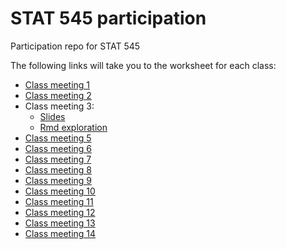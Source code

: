 # STAT 545 participation

Participation repo for STAT 545


The following links will take you to the worksheet for each class: 

- [Class meeting 1](https://erika-luna.github.io/STAT545-participation/cm001/navigating_github.html)
- [Class meeting 2](https://erika-luna.github.io/STAT545-participation/cm002/cm002-r_exploration.R)
- Class meeting 3:
  - [Slides](https://erika-luna.github.io/STAT545-participation/cm003/rmd_exploration-slides.html)
  - [Rmd exploration](https://erika-luna.github.io/STAT545-participation/cm003/rmd_exploration.html)
- [Class meeting 5](https://erika-luna.github.io/STAT545-participation/cm005)
- [Class meeting 6](https://erika-luna.github.io/STAT545-participation/cm006/cm006-exercise.nb.html)
- [Class meeting 7](https://erika-luna.github.io/STAT545-participation/cm007/cm007-exercise.html)
- [Class meeting 8](https://erika-luna.github.io/STAT545-participation/cm008/cm008-exercise.html)
- [Class meeting 9](https://erika-luna.github.io/STAT545-participation/cm009/cm009-exercise.nb.html)
- [Class meeting 10](https://erika-luna.github.io/STAT545-participation/cm010/cm010-exercise.html)
- [Class meeting 11](https://erika-luna.github.io/STAT545-participation/cm011/firas.R)
- [Class meeting 12](https://erika-luna.github.io/STAT545-participation/cm012/cm012-exercise.html)
- [Class meeting 13](https://erika-luna.github.io/STAT545-participation/cm013/cm013-exercise.html)
- [Class meeting 14](https://erika-luna.github.io/STAT545-participation/cm014/cm014-exercise.nb.html)
